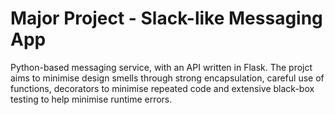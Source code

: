 # Major Project - Slack-like Messaging App

Python-based messaging service, with an API written in Flask. The projct aims to minimise design smells through strong encapsulation, careful use of functions, decorators to minimise repeated code and extensive black-box testing to help minimise runtime errors. 
